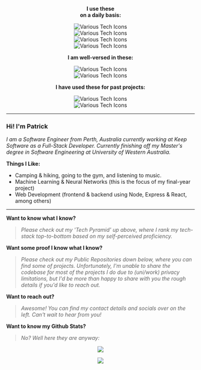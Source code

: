 <div align="center">

**I use these <br /> on a daily basis:**

</div> 

<div align="center">
  
![Various Tech Icons][line1_url]<br />
![Various Tech Icons][line2_url]<br />
![Various Tech Icons][line3_url]<br />
![Various Tech Icons][line4_url]
  
</div>

<div align="center">

**I am well-versed in these:**

</div>  

<div align="center">
  
![Various Tech Icons][line5_url]<br />
![Various Tech Icons][line6_url]
  
</div>

<div align="center">

**I have used these for past projects:**

</div>  
  
<div align="center">
  
![Various Tech Icons][line7_url]<br />
![Various Tech Icons][line8_url]<br />
  
</div>


---

### Hi! I'm Patrick

*I am a Software Engineer from Perth, Australia currently working at Keep Software as a Full-Stack Developer. Currently finishing off my Master's degree in Software Engineering at University of Western Australia.*

**Things I Like:**
- Camping & hiking, going to the gym, and listening to music.
- Machine Learning & Neural Networks (this is the focus of my final-year project)
- Web Development (frontend & backend using Node, Express & React, among others)

---

**Want to know what I know?**
> *Please check out my 'Tech Pyramid' up above, where I rank my tech-stack top-to-bottom based on my self-perceived proficiency.*

**Want some proof I know what I know?**
> *Please check out my Public Repositories down below, where you can find some of projects. Unfortunately, I'm unable to share the codebase for most of the projects I do due to (uni/work) privacy limitations, but I'd be more than happy to share with you the rough details if you'd like to reach out.*

**Want to reach out?**
> *Awesome! You can find my contact details and socials over on the left. Can't wait to hear from you!*

**Want to know my Github Stats?**

> *No? Well here they are anyway:*

<div align="center">

<picture><source srcset="https://streak-stats.demolab.com?user=pproe&theme=github-dark-blue&hide_border=true&border_radius=0&background=00000000" media="(prefers-color-scheme: dark)" /><img src="https://streak-stats.demolab.com?user=pproe&theme=github-light&hide_border=true&border_radius=0&background=00000000" /></picture>

<picture><source srcset="https://github-readme-stats.vercel.app/api?username=pproe&show_icons=true&theme=github_dark&bg_color=00000000&hide_border=true&hide_title=true&count_private=true&card_width=495" media="(prefers-color-scheme: dark)" /><img src="https://github-readme-stats.vercel.app/api?username=pproe&show_icons=true&bg_color=00000000&hide_border=true&hide_title=true&count_private=true&card_width=495" /></picture>
  
</div>

[line1_url]: https://skillicons.dev/icons?i=git "Git"
[line2_url]: https://skillicons.dev/icons?i=github,vscode "Github, VSCode"
[line3_url]: https://skillicons.dev/icons?i=css,ts,html "CSS, Typescript, HTML"
[line4_url]: https://skillicons.dev/icons?i=react,tensorflow,pytorch,py "ReactJS, Tensorflow, Pytorch, Python"

[line5_url]: https://skillicons.dev/icons?i=arduino,mongodb,sqlite,wordpress,js,ps "Arduino, MongoDB, SQLite, Wordpress, Javascript, Photoshop"
[line6_url]: https://skillicons.dev/icons?i=matlab,aws,postgres,raspberrypi,express,flask,latex "Matlab, Amazon Web Services, PostgreSQL, Raspberry Pi, Express, Flask, Latex"

[line7_url]: https://skillicons.dev/icons?i=postman,selenium,c,docker,bootstrap,nginx,redux,jest,jquery "Postman, Selenium, C, Docker, Bootstrap, Nginx, Redux, Jest, JQuery"
[line8_url]: https://skillicons.dev/icons?i=linux,mysql,r,redis,bash,vim,dynamodb,figma,java,graphql "Linux, MySQL, R, Redis, Bash, Vim, DynamoDB, Figma, Java, GraphQL"
